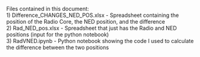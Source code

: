 Files contained in this document:  
    1) Difference_CHANGES_NED_POS.xlsx - Spreadsheet containing the position of the Radio Core, the NED position, and the difference  
    2) Rad_NED_pos.xlsx - Spreadsheet that just has the Radio and NED positions (input for the python notebook)  
    3) RadVNED.ipynb - Python notebook showing the code I used to calculate the difference between the two positions  
